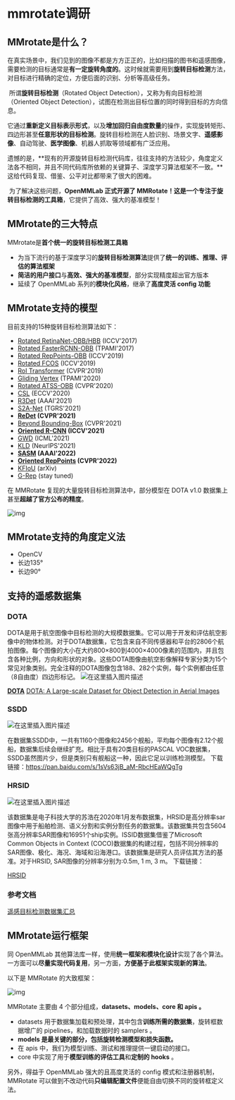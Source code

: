 # mmrotate调研

## MMrotate是什么？

​	在真实场景中，我们见到的图像不都是方方正正的，比如扫描的图书和遥感图像，需要检测的目标通常是**有一定旋转角度的**。这时候就需要用到**旋转目标检测**方法，对目标进行精确的定位，方便后面的识别、分析等高级任务。

​	所谓**旋转目标检测**（Rotated Object Detection），又称为有向目标检测（Oriented Object Detection），试图在检测出目标位置的同时得到目标的方向信息。

​	它通过**重新定义目标表示形式**，以及**增加回归自由度数量**的操作，实现旋转矩形、四边形甚至**任意形状的目标检测**。旋转目标检测在人脸识别、场景文字、**遥感影像**、自动驾驶、**医学图像**、机器人抓取等领域都有广泛应用。

​	遗憾的是，**现有的开源旋转目标检测代码库，往往支持的方法较少，角度定义法各不相同，并且不同代码库所依赖的关键算子、深度学习算法框架不一致。**这给代码复现、借鉴、公平对比都带来了很大的困难。

​	为了解决这些问题，**OpenMMLab 正式开源了 MMRotate！**这是一个专注于**旋转目标检测的工具箱**，它提供了高效、强大的基准模型！

## MMrotate的三大特点

MMrotate是**首个统一的旋转目标检测工具箱**

- 为当下流行的基于深度学习的**旋转目标检测算法**提供了**统一的训练、推理、评估的算法框架**
- **简洁的用户接口**与**高效、强大的基准模型**，部分实现精度超出官方版本
- 延续了 OpenMMLab 系列的**模块化风格**，继承了**高度灵活 config 功能**

## MMrotate支持的模型

目前支持的15种旋转目标检测算法如下：

-  [Rotated RetinaNet-OBB/HBB](https://github.com/open-mmlab/mmrotate/blob/main/configs/rotated_retinanet/README.md) (ICCV'2017)
-  [Rotated FasterRCNN-OBB](https://github.com/open-mmlab/mmrotate/blob/main/configs/rotated_faster_rcnn/README.md) (TPAMI'2017)
-  [Rotated RepPoints-OBB](https://github.com/open-mmlab/mmrotate/blob/main/configs/rotated_reppoints/README.md) (ICCV'2019)
-  [Rotated FCOS](https://github.com/open-mmlab/mmrotate/blob/main/configs/rotated_fcos/README.md) (ICCV'2019)
-  [RoI Transformer](https://github.com/open-mmlab/mmrotate/blob/main/configs/roi_trans/README.md) (CVPR'2019)
-  [Gliding Vertex](https://github.com/open-mmlab/mmrotate/blob/main/configs/gliding_vertex/README.md) (TPAMI'2020)
-  [Rotated ATSS-OBB](https://github.com/open-mmlab/mmrotate/blob/main/configs/rotated_atss/README.md) (CVPR'2020)
-  [CSL](https://github.com/open-mmlab/mmrotate/blob/main/configs/csl/README.md) (ECCV'2020)
-  [R3Det](https://github.com/open-mmlab/mmrotate/blob/main/configs/r3det/README.md) (AAAI'2021)
-  [S2A-Net](https://github.com/open-mmlab/mmrotate/blob/main/configs/s2anet/README.md) (TGRS'2021)
-  **[ReDet](https://github.com/open-mmlab/mmrotate/blob/main/configs/redet/README.md) (CVPR'2021)**
-  [Beyond Bounding-Box](https://github.com/open-mmlab/mmrotate/blob/main/configs/cfa/README.md) (CVPR'2021)
-  **[Oriented R-CNN](https://github.com/open-mmlab/mmrotate/blob/main/configs/oriented_rcnn/README.md) (ICCV'2021)**
-  [GWD](https://github.com/open-mmlab/mmrotate/blob/main/configs/gwd/README.md) (ICML'2021)
-  [KLD](https://github.com/open-mmlab/mmrotate/blob/main/configs/kld/README.md) (NeurIPS'2021)
-  **[SASM](https://github.com/open-mmlab/mmrotate/blob/main/configs/sasm_reppoints/README.md) (AAAI'2022)**
-  **[Oriented RepPoints](https://github.com/open-mmlab/mmrotate/blob/main/configs/oriented_reppoints/README.md) (CVPR'2022)**
-  [KFIoU](https://github.com/open-mmlab/mmrotate/blob/main/configs/kfiou/README.md) (arXiv)
-  [G-Rep](https://github.com/open-mmlab/mmrotate/blob/main/configs/g_reppoints/README.md) (stay tuned)

在 MMRotate 复现的大量旋转目标检测算法中，部分模型在 DOTA v1.0 数据集上甚至**超越了官方公布的精度**。

![img](https://evinci.oss-cn-hangzhou.aliyuncs.com/img/ab0c20449ace9efe03ae398a32c5931a.png)

## MMrotate支持的角度定义法

- OpenCV
- 长边135°
- 长边90°

## 支持的遥感数据集

### DOTA

DOTA是用于航空图像中目标检测的大规模数据集。它可以用于开发和评估航空影像中的物体检测。对于DOTA数据集，它包含来自不同传感器和平台的2806个航拍图像。每个图像的大小在大约800×800到4000×4000像素的范围内，并且包含各种比例，方向和形状的对象。这些DOTA图像由航空影像解释专家分类为15个常见对象类别。完全注释的DOTA图像包含188、282个实例，每个实例都由任意（8自由度）四边形标记。
![在这里插入图片描述](https://evinci.oss-cn-hangzhou.aliyuncs.com/img/20200504081118450.png)

[**DOTA**](https://captain-whu.github.io/DOTA/index.html)
[DOTA: A Large-scale Dataset for Object Detection in Aerial Images](https://arxiv.org/abs/1711.10398)

### SSDD

![在这里插入图片描述](https://evinci.oss-cn-hangzhou.aliyuncs.com/img/20200504100937369.png)

在数据集SSDD中，一共有1160个图像和2456个舰船，平均每个图像有2.12个舰船，数据集后续会继续扩充。相比于具有20类目标的PASCAL VOC数据集，SSDD虽然图片少，但是类别只有舰船这一种，因此它足以训练检测模型。
下载链接：https://pan.baidu.com/s/1sVs63jB_aM-RbcHEaWQgTg

### HRSID

![在这里插入图片描述](https://evinci.oss-cn-hangzhou.aliyuncs.com/img/20200506074916250.png)

该数据集是电子科技大学的苏浩在2020年1月发布数据集，HRSID是高分辨率sar图像中用于船舶检测、语义分割和实例分割任务的数据集。该数据集共包含5604张高分辨率SAR图像和16951个ship实例。ISSID数据集借鉴了Microsoft Common Objects in Context (COCO)数据集的构建过程，包括不同分辨率的SAR图像、极化、海况、海域和沿海港口。该数据集是研究人员评估其方法的基准。对于HRSID, SAR图像的分辨率分别为:0.5m, 1 m, 3 m。
下载链接：

[HRSID](https://github.com/chaozhong2010/HRSID)

### 参考文档

[遥感目标检测数据集汇总](https://blog.csdn.net/qq_35451572/article/details/105912382)

## MMrotate运行框架

同 OpenMMLab 其他算法库一样，使用**统一框架和模块化设计**实现了各个算法。一方面可以**尽量实现代码复用**，另一方面，**方便基于此框架实现新的算法**。

以下是 MMRotate 的大致框架：

![img](https://evinci.oss-cn-hangzhou.aliyuncs.com/img/2d7168792a9441f45fe600a624ba9fe1.png)

MMRotate 主要由 4 个部分组成，**datasets、models、core 和 apis 。**

- datasets 用于数据集加载和预处理，其中包含**训练所需的数据集**，旋转框数据增广的 pipelines，和加载数据时的 samplers 。
- **models 是最关键的部分，包括旋转检测模型和损失函数。**
- 在 apis 中，我们为模型训练、测试和推理提供一键启动的接口。
- core 中实现了用于**模型训练的评估工具**和**定制的 hooks** 。

另外，得益于 OpenMMLab 强大的且高度灵活的 config 模式和注册器机制， MMRotate 可以做到不改动代码**只编辑配置文件**便能自由切换不同的旋转框定义法。